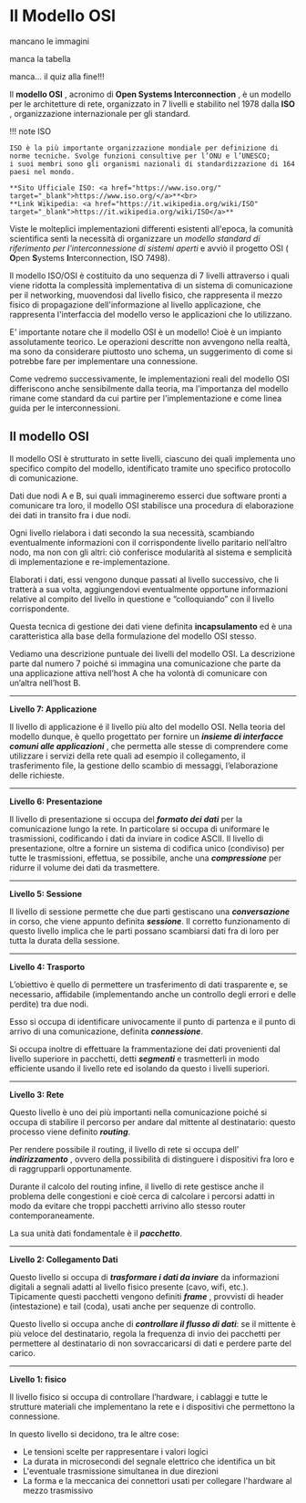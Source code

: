 # Il Modello OSI

mancano le immagini

manca la tabella

manca... il quiz alla fine!!!


Il **modello OSI** , acronimo di **Open Systems Interconnection** , è un modello per le architetture di rete,
organizzato in 7 livelli e stabilito nel 1978 dalla **ISO** , organizzazione internazionale per gli standard.

!!! note ISO
    
    ISO è la più importante organizzazione mondiale per definizione di norme tecniche. Svolge funzioni consultive per l’ONU e l’UNESCO; 
    i suoi membri sono gli organismi nazionali di standardizzazione di 164 paesi nel mondo.

    **Sito Ufficiale ISO: <a href="https://www.iso.org/" target="_blank">https://www.iso.org/</a>**<br>
    **Link Wikipedia: <a href="https://it.wikipedia.org/wiki/ISO" target="_blank">https://it.wikipedia.org/wiki/ISO</a>**

Viste le molteplici implementazioni differenti esistenti all'epoca, la comunità scientifica sentì la
necessità di organizzare un *modello standard di riferimento per l'interconnessione di sistemi aperti*
e avviò il progetto OSI ( **O**pen **S**ystems **I**nterconnection, ISO 7498).

Il modello ISO/OSI è costituito da uno sequenza di 7 livelli attraverso i quali viene ridotta la
complessità implementativa di un sistema di comunicazione per il networking, muovendosi dal livello
fisico, che rappresenta il mezzo fisico di propagazione dell'informazione al livello applicazione, che
rappresenta l'interfaccia del modello verso le applicazioni che lo utilizzano.

E' importante notare che il modello OSI è un modello! Cioè è un impianto assolutamente teorico. Le
operazioni descritte non avvengono nella realtà, ma sono da considerare piuttosto uno schema, un
suggerimento di come si potrebbe fare per implementare una connessione.

Come vedremo successivamente, le implementazioni reali del modello OSI differiscono anche
sensibilmente dalla teoria, ma l'importanza del modello rimane come standard da cui partire per
l'implementazione e come linea guida per le interconnessioni.


<!-- xxxxxxxxxxxxxxxxxxxxxxxxxxxxxxxxxxxxxxxxxxxxxxxxxxxxxxxxxxxxxxxxxxxxxxxxxxxxxxxxxxxxxxxxxxxxxxxxxxxxxxxxxxxxxxxxxxx -->
## Il modello OSI

Il modello OSI è strutturato in sette livelli, ciascuno dei quali implementa uno specifico compito del
modello, identificato tramite uno specifico protocollo di comunicazione.

Dati due nodi A e B, sui quali immagineremo esserci due software pronti a comunicare tra loro, il
modello OSI stabilisce una procedura di elaborazione dei dati in transito fra i due nodi.

Ogni livello rielabora i dati secondo la sua necessità, scambiando eventualmente informazioni con il
corrispondente livello paritario nell’altro nodo, ma non con gli altri: ciò conferisce modularità al
sistema e semplicità di implementazione e re-implementazione.

Elaborati i dati, essi vengono dunque passati al livello successivo, che li tratterà a sua volta,
aggiungendovi eventualmente opportune informazioni relative al compito del livello in
questione e “colloquiando” con il livello corrispondente.

Questa tecnica di gestione dei dati viene definita **incapsulamento** ed è una caratteristica alla base 
della formulazione del modello OSI stesso.

Vediamo una descrizione puntuale dei livelli del modello OSI. La descrizione parte dal numero 7
poiché si immagina una comunicazione che parte da una applicazione attiva nell’host A che ha volontà
di comunicare con un’altra nell’host B.

---

**Livello 7: Applicazione**

Il livello di applicazione é il livello più alto del modello OSI. Nella teoria del modello dunque, è quello
progettato per fornire un **_insieme di interfacce comuni alle applicazioni_** , che permetta alle stesse di
comprendere come utilizzare i servizi della rete quali ad esempio il collegamento, il trasferimento file,
la gestione dello scambio di messaggi, l’elaborazione delle richieste.

--- 

**Livello 6: Presentazione**

Il livello di presentazione si occupa del **_formato dei dati_** per la comunicazione lungo la rete. In
particolare si occupa di uniformare le trasmissioni, codificando i dati da inviare in codice ASCII. Il
livello di presentazione, oltre a fornire un sistema di codifica unico (condiviso) per tutte le trasmissioni,
effettua, se possibile, anche una **_compressione_** per ridurre il volume dei dati da trasmettere.

---

**Livello 5: Sessione**

Il livello di sessione permette che due parti gestiscano una **_conversazione_** in corso, che viene appunto
definita **_sessione_**. Il corretto funzionamento di questo livello implica che le parti possano scambiarsi
dati fra di loro per tutta la durata della sessione.

---

**Livello 4: Trasporto**

L’obiettivo è quello di permettere un trasferimento di dati trasparente e, se necessario, affidabile
(implementando anche un controllo degli errori e delle perdite) tra due nodi.

Esso si occupa di identificare univocamente il punto di partenza e il punto di arrivo di una
comunicazione, definita **_connessione_**.

Si occupa inoltre di effettuare la frammentazione dei dati provenienti dal livello superiore in pacchetti,
detti **_segmenti_** e trasmetterli in modo efficiente usando il livello rete ed isolando da questo i livelli
superiori.

---

**Livello 3: Rete**

Questo livello è uno dei più importanti nella comunicazione poiché si occupa di stabilire il percorso per
andare dal mittente al destinatario: questo processo viene definito **_routing_**.

Per rendere possibile il routing, il livello di rete si occupa dell’ **_indirizzamento_** , ovvero della possibilità
di distinguere i dispositivi fra loro e di raggrupparli opportunamente.

Durante il calcolo del routing infine, il livello di rete gestisce anche il problema delle congestioni e cioè
cerca di calcolare i percorsi adatti in modo da evitare che troppi pacchetti arrivino allo stesso router
contemporaneamente.

La sua unità dati fondamentale è il **_pacchetto_**.

---

**Livello 2: Collegamento Dati**

Questo livello si occupa di **_trasformare i dati da inviare_** da informazioni digitali a segnali adatti al
livello fisico presente (cavo, wifi, etc.). Tipicamente questi pacchetti vengono definiti **_frame_** , provvisti
di header (intestazione) e tail (coda), usati anche per sequenze di controllo.

Questo livello si occupa anche di **_controllare il flusso di dati_**: se il mittente è più veloce del
destinatario, regola la frequenza di invio dei pacchetti per permettere al destinatario di non
sovraccaricarsi di dati e perdere parte del carico.

---

**Livello 1: fisico**

Il livello fisico si occupa di controllare l’hardware, i cablaggi e tutte le strutture materiali che
implementano la rete e i dispositivi che permettono la connessione.

In questo livello si decidono, tra le altre cose:

- Le tensioni scelte per rappresentare i valori logici
- La durata in microsecondi del segnale elettrico che identifica un bit
- L'eventuale trasmissione simultanea in due direzioni
- La forma e la meccanica dei connettori usati per collegare l'hardware al mezzo trasmissivo


